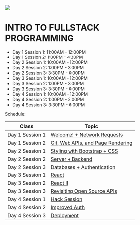 # <img src="https://www.research.ibm.com/university/cas/benelux/images/eye-bee-m.gif" >

# INTRO TO FULLSTACK PROGRAMMING

- Day 1 Session 1: 11:00AM - 12:00PM
- Day 1 Session 2: 1:00PM - 4:30PM
- Day 2 Session 1: 10:00AM - 12:00PM
- Day 2 Session 2: 1:00PM - 3:00PM
- Day 2 Session 3: 3:30PM - 6:00PM
- Day 3 Session 1: 10:00AM - 12:00PM
- Day 3 Session 2: 1:00PM - 3:00PM
- Day 3 Session 3: 3:30PM - 6:00PM
- Day 4 Session 1: 10:00AM - 12:00PM
- Day 4 Session 2: 1:00PM - 3:00PM
- Day 4 Session 3: 3:30PM - 6:00PM


Schedule:

| Class | Topic |
|-----|------|
| Day 1 Session 1| [Welcome! + Network Requests](intro/lecture-notes.md)
| Day 1 Session 2 | [Git, Web APIs, and Page Rendering](css-1/lecture-notes.md)
| Day 2 Session 1 | [Styling with Bootstrap + CSS](css-2)
| Day 2 Session 2 | [Server + Backend](git)
| Day 2 Session 3 | [Databases + Authentication](review-1)
| Day 3 Session 1| [React](ruby)
| Day 3 Session 2 | [React II](rails-1)
| Day 3 Session 3 | [Revisiting Open Source APIs](rails-2)
| Day 4 Session 1 | [Hack Session](rails-3)
| Day 4 Session 2 | [Improved Auth](bootstrap)
| Day 4 Session 3 | [Deployment](review-2)

